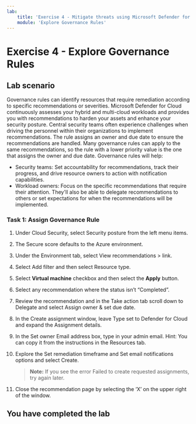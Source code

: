 ```yaml
---
lab:
    title: 'Exercise 4 - Mitigate threats using Microsoft Defender for Cloud'
    module: 'Explore Governance Rules'
---
```


# Exercise 4 - Explore Governance Rules

## Lab scenario

Governance rules can identify resources that require remediation according to specific recommendations or severities. Microsoft Defender for Cloud continuously assesses your hybrid and multi-cloud workloads and provides you with recommendations to harden your assets and enhance your security posture. Central security teams often experience challenges when driving the personnel within their organizations to implement recommendations. The rule assigns an owner and due date to ensure the recommendations are handled. Many governance rules can apply to the same recommendations, so the rule with a lower priority value is the one that assigns the owner and due date. Governance rules will help:

- Security teams: Set accountability for recommendations, track their progress, and drive resource owners to action with notification capabilities.
- Workload owners: Focus on the specific recommendations that require their attention. They'll also be able to delegate recommendations to others or set expectations for when the recommendations will be implemented.

### Task 1: Assign Governance Rule

1. Under Cloud Security, select Security posture from the left menu items.

1. The Secure score defaults to the Azure environment.

1. Under the Environment tab, select View recommendations > link.

1. Select Add filter and then select Resource type.

1. Select **Virtual machine** checkbox and then select the **Apply** button.

1. Select any recommendation where the status isn’t “Completed”.

1. Review the recommendation and in the Take action tab scroll down to Delegate and select Assign owner & set due date.

1. In the Create assignment window, leave Type set to Defender for Cloud and expand the Assignment details.

1. In the Set owner Email address box, type in your admin email. Hint: You can copy it from the instructions in the Resources tab.

1. Explore the Set remediation timeframe and Set email notifications options and select Create.

    >**Note:** If you see the error Failed to create requested assignments, try again later.

1. Close the recommendation page by selecting the ‘X’ on the upper right of the window.


## You have completed the lab
